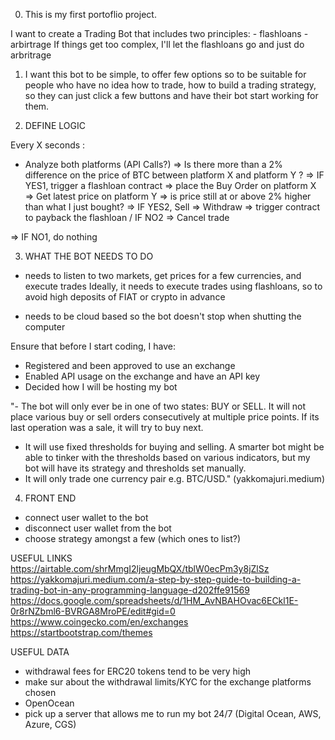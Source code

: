 0. This is my first portoflio project.

I want to create a Trading Bot that includes two principles: - flashloans - arbirtrage
If things get too complex, I'll let the flashloans go and just do arbritrage

1. I want this bot to be simple, to offer few options so to be suitable for people who have no idea
   how to trade, how to build a trading strategy, so they can just click a few buttons and have
   their bot start working for them.

2. DEFINE LOGIC

Every X seconds :

- Analyze both platforms (API Calls?) => Is there more than a 2% difference on the price of BTC
  between platform X and platform Y ? => IF YES1, trigger a flashloan contract => place the Buy Order on platform X => Get latest price on platform Y => is price still at or above 2% higher than what I just bought? => IF YES2, Sell => Withdraw => trigger contract to payback the flashloan / IF NO2 => Cancel trade

=> IF NO1, do nothing

3. WHAT THE BOT NEEDS TO DO

- needs to listen to two markets, get prices for a few currencies, and execute trades
  Ideally, it needs to execute trades using flashloans, so to avoid high deposits of FIAT or crypto in advance

- needs to be cloud based so the bot doesn't stop when shutting the computer

Ensure that before I start coding, I have:

- Registered and been approved to use an exchange
- Enabled API usage on the exchange and have an API key
- Decided how I will be hosting my bot

"- The bot will only ever be in one of two states: BUY or SELL. It will not place various buy or sell orders consecutively at multiple price points. If its last operation was a sale, it will try to buy next.

- It will use fixed thresholds for buying and selling. A smarter bot might be able to tinker with the thresholds based on various indicators, but my bot will have its strategy and thresholds set manually.
- It will only trade one currency pair e.g. BTC/USD." (yakkomajuri.medium)

4. FRONT END

- connect user wallet to the bot
- disconnect user wallet from the bot
- choose strategy amongst a few (which ones to list?)

USEFUL LINKS
https://airtable.com/shrMmgI2ljeugMbQX/tblW0ecPm3y8jZlSz
https://yakkomajuri.medium.com/a-step-by-step-guide-to-building-a-trading-bot-in-any-programming-language-d202ffe91569
https://docs.google.com/spreadsheets/d/1HM_AvNBAHOvac6ECkl1E-0r8rNZbml6-BVRGA8MroPE/edit#gid=0
https://www.coingecko.com/en/exchanges
https://startbootstrap.com/themes

USEFUL DATA

- withdrawal fees for ERC20 tokens tend to be very high
- make sur about the withdrawal limits/KYC for the exchange platforms chosen
- OpenOcean
- pick up a server that allows me to run my bot 24/7 (Digital Ocean, AWS, Azure, CGS)
